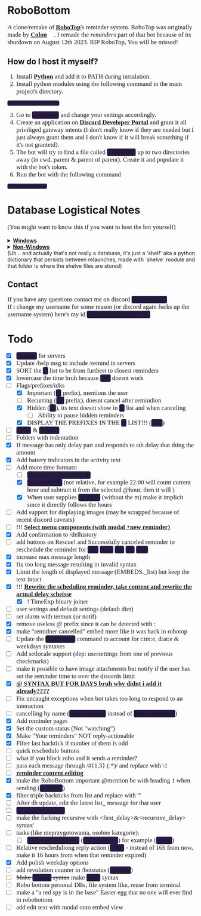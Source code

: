 # RoboBottom
A clone/remake of **[RoboTop](https://robotop.xyz)**'s reminder system. RoboTop was originally made by **[Colon](https://gdcolon.com)** <img style="width: 15px; height: 15px;" src="https://cdn.discordapp.com/emojis/1132968267963715634.webp?size=64&name=fluff&quality=lossless"></img>. I remade the *reminders* part of that bot because of its shutdown on August 12th 2023. RIP RoboTop, You will be missed!

## How do I host it myself?
1. Install **[Python](https://www.python.org/downloads/)** and add it to PATH during instalation.
2. Install python modules using the following command in the main project's directory.
```
pip install -r requirements.txt
```
3. Go to `settings.py` and change your settings accordingly.
4. Create an application on **[Discord Developer Portal](https://discord.com/developers/applications)** and grant it all priviliged gateway intents (I don't really know if they are needed but I just always grant them and I don't know if it will break something if it's not grantetd).
5. The bot will try to find a file called `TOKEN.txt` up to two directories away (in cwd, parent & parent of parent). Create it and populate it with the bot's token.
6. Run the bot with the following command
```
python robobottom.py
```

# Database Logistical Notes
(You might want to know this if you want to host the bot yourself)
<details>
<summary><b>Windows</b></summary>
A <code>db</code> folder is created in the current directory which holds all reminder data.
</details>
<details>
<summary><b>Non-Windows</b></summary>
it tries to go back two directories and create a <code>RoboBottomDB</code> folder there.
</details>
(Uh... and actually that's not really a database, it's just a 'shelf' aka a python dictionary that persists between relaunches, made with `shelve` module and that folder is where the shelve files are stored)

## Contact
If you have any questions contact me on discord `@thecreatorrrr`\
If i change my username for some reason (or discord again fucks up the username system) here's my id `<@507642999992352779>`

# Todo
- [x] `/remind` for servers
- [x] Update /help msg to include /remind in servers
- [x] SORT the `.` list to be from furthest to closest reminders
- [x] lowercase the time bruh because `2H` doesnt work
- [ ] Flags/prefixes/idks
  - [x] Important (`!` prefix), mentions the user
  - [ ] Recurring (`&` prefix), doesnt cancel after remindion
  - [x] Hidden (`#`), its text doesnt show in `.` list and when canceling
    - [ ] Ability to pause hidden reminders
  - [x] DISPLAY THE PREFIXES IN THE `.` LIST!!! (`! &`)
- [ ] `defer` & `undefer`
- [ ] Folders with indentation
- [x] If message has only delay part and responds to sth delay that thing the amount
- [x] Add battery indicators in the activity text
- [ ] Add more time formats:
  - [ ] `(?:{days}d + )?HH:MM:SS`
  - [x] `@HH:MM:SS` (not relative, for example 22:00 will count current hour and subtract it from the selected @hour, then it will )
  - [x] When user supplies `{x}h{y}` (without the m) make it implicit since it directly follows the hours
- [ ] Add support for displaying images (may be scrapped because of recent discord caveats)
- [ ] !!! **Select menu components (with modal +new reminder)**
- [x] Add confirmation to /delhistory
- [ ] add buttons on Rescue! and Successfully canceled reminder to reschedule the reminder for `5m` `15m` `1h` `6h` `24h`
- [x] increase max message length
- [x] fix too long message resulting in invalid syntax
- [x] Limit the length of displayed message (EMBEDS._list) but keep the text intact
- [x] !!! **Rewrite the scheduling reminder, take content and rewrite the actual delay scheisse**
  - [x] ! TimeExp binary joiner
- [ ] user settings and default settings (default dict)
- [ ] set alarm with termux (or notif)
- [x] remove useless @ prefix since it can be detected with :
- [x] make "remidner cancelled" embed more like it was back in robotop
- [ ] Update the `/help syntax` command to account for t:im:e, d:at:e & weekdays syntaxes
- [ ] Add setlocale support (dep: usersettings from one of previous checkmarks)
- [ ] make it possible to have image attachments but notify if the user has set the reminder time to over the discords limit
- [x] **@ SYNTAX BUT FOR DAYS bruh why didnt i add it already????**
- [ ] Fix uncaught exceptions when bot takes too long to respond to an interaction
- [ ] cancelling by name (`cancel <name>` instead of `cancel <number>`)
- [x] Add reminder pages
- [x] Set the custom status (Not "watching")
- [x] Make "Your reminders" NOT reply-actionable
- [x] Filter last backtick if number of them is odd
- [ ] quick reschedule buttons
- [ ] what if you block robo and it sends a reminder?
- [ ] pass each message through /#{1,3} (.*)/ and replace with \1
- [ ] **reminder content editing**
- [x] make the RoboBottom important @mention be with heading 1 when sending (`# <@id>`)
- [x] filter triple backticks from list and replace with '''
- [ ] After db update, edit the latest list_ message for that user
- [ ] `/\. ?(?:query syntax)/`
- [ ] make the fucking recursive with \<first_delay>&\<recursive_delay> syntax'
- [ ] tasks (like nieprzygotowania, osobne kategorie):
  - [ ] `tasks view <category>` (`t v <category>`) for example (`t v np`)
- [ ] Relative rescheduliong reply action (`^16h` - instead of 16h from now, make it 16 hours from when that reminder expired)
- [x] Add polish weekday options
- [ ] add revolution counter in /botstatus (`tcr.nth()`)
- [ ] ~~Make `v @cat` syntax~~ make `@db` syntax
- [ ] Robo bottom personal DBs, file system like, reuse from terminal
- [ ] make a "a red spy is in the base" Easter egg that no one will ever find in robobottom
- [ ] add edit text with modal onto embed view

~~<style>s{color: crimson;} b,strong{text-decoration:underline}</style>~~
<!-- I am MEGUMIN the greatest mage among crimson demons and wielder of EXPLOSION MAGIC -->
~~<style>p, li{font-family: "Hubot Sans Bold"; font-size: 17px}</style>~~
~~<style>code, pre{font-family: Consolas}</style>~~
~~<style>code{background-color: #271a45; border-radius: 4px; padding: 2px; padding-left: 5px; padding-right: 5px;}</style>~~
